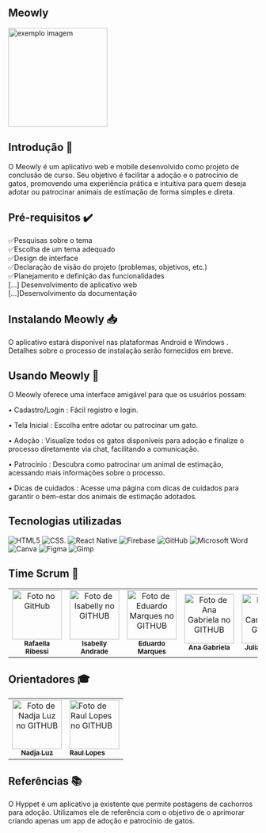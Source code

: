 ## Meowly

   <img src="https://github.com/user-attachments/assets/bd8cbd76-2bd7-4930-8bde-9e2e8aad0271" width="200px;" alt="exemplo imagem">



## Introdução 📖

O Meowly é um aplicativo web e mobile desenvolvido como projeto de conclusão de curso. Seu objetivo é facilitar a adoção e o patrocínio de gatos, promovendo uma experiência prática e intuitiva para quem deseja adotar ou patrocinar animais de estimação de forma simples e direta.

## Pré-requisitos ✔️

 ✅Pesquisas sobre o tema
 <br>
 ✅Escolha de um tema adequado
 <br>
 ✅Design de interface
 <br>
 ✅Declaração de visão do projeto (problemas, objetivos, etc.)
 <br>
 ✅Planejamento e definição das funcionalidades
 <br>
 [...] Desenvolvimento de aplicativo web
 <br>
 [...]Desenvolvimento da documentação

 
## Instalando Meowly 📥

   O aplicativo estará disponível nas plataformas Android e Windows . Detalhes sobre o processo de instalação serão fornecidos em breve.

## Usando Meowly 🐾

O Meowly oferece uma interface amigável para que os usuários possam:

   • Cadastro/Login : Fácil registro e login.
   
   • Tela Inicial : Escolha entre adotar ou patrocinar um gato.
   
   • Adoção : Visualize todos os gatos disponíveis para adoção e finalize o processo diretamente via chat, facilitando a comunicação.
   
   • Patrocínio : Descubra como patrocinar um animal de estimação, acessando mais informações sobre o processo.
   
   • Dicas de cuidados : Acesse uma página com dicas de cuidados para garantir o bem-estar dos animais de estimação adotados.


## Tecnologias utilizadas

   ![HTML5](https://img.shields.io/badge/html5-%23E34F26.svg?style=for-the-badge&logo=html5&logoColor=white)
   ![CSS](https://img.shields.io/badge/css3-%231572B6.svg?style=for-the-badge&logo=css3&logoColor=white).
   ![React Native](https://img.shields.io/badge/react_native-%2320232a.svg?style=for-the-badge&logo=react&logoColor=%2361DAFB)
   ![Firebase](https://img.shields.io/badge/firebase-%23039BE5.svg?style=for-the-badge&logo=firebase)
   ![GitHub](https://img.shields.io/badge/github-%23121011.svg?style=for-the-badge&logo=github&logoColor=white)
   ![Microsoft Word](https://img.shields.io/badge/Microsoft_Word-2B579A?style=for-the-badge&logo=microsoft-word&logoColor=white)
   ![Canva](https://img.shields.io/badge/Canva-%2300C4CC.svg?style=for-the-badge&logo=Canva&logoColor=white)
   ![Figma](https://img.shields.io/badge/figma-%23F24E1E.svg?style=for-the-badge&logo=figma&logoColor=white)
   ![Gimp](https://img.shields.io/badge/Gimp-657D8B?style=for-the-badge&logo=gimp&logoColor=FFFFFF)
  



## Time Scrum 👥
<table>
  <tr>
    <td align="center">
      <a href="https://github.com/rafaribessi">
        <img src="https://avatars.githubusercontent.com/u/131973673?v=4" width="100px;" alt="Foto  no GitHub"/><br>
           <sub>
             <b>Rafaella Ribessi</b>
           </sub>
      </a>
    </td>
    <td align="center">
      <a href="https://github.com/isabellyz">
        <img src="https://avatars.githubusercontent.com/u/131974028?v=4" width="100px;" alt="Foto de Isabelly no GITHUB"/><br>
           <sub>
             <b>Isabelly Andrade</b>
           </sub>
      </a>
    </td>
   <td align="center">
         <a href="https://github.com/edu-smarques">
           <img src="https://avatars.githubusercontent.com/u/131973956?v=4" width="100px;" alt="Foto de Eduardo Marques no GITHUB"/><br>
              <sub>
                <b>Eduardo Marques</b>
              </sub>
         </a>
    </td>
    <td align="center">
         <a href="https://github.com/anagabichiliano">
              <img src="https://avatars.githubusercontent.com/u/177878367?v=4" width="100px;" alt="Foto de Ana Gabriela no GITHUB"/><br>
                 <sub>
                   <b>Ana Gabriela</b>
                 </sub>
         </a>
     </td>
      <td align="center">
         <a href="https://github.com/JuliaCampo">
           <img src="https://avatars.githubusercontent.com/u/131974301?v=4" width="100px;" alt="Foto de Julia Campos  no GITHUB"/><br>
              <sub>
                <b>Julia Campos</b>
              </sub>
         </a>
   </td>
</table>

## Orientadores 🎓

<table>
   <td align="center">
      <a href= "https://github.com/NadLuz?tab=following">
         <img src="https://avatars.githubusercontent.com/u/108203736?v=4" width="100px;" alt="Foto de Nadja Luz  no GITHUB"/>
         <br>
         <sub>
            <b> Nadja Luz </b>
         </sub>
      </a>
   </td>
     <td>
      <a href= "https://github.com/raulportolopes">
         <img src="https://avatars.githubusercontent.com/u/119448571?v=4" width="100px;" alt="Foto de Raul Lopes  no GITHUB"/>
         <br>
         <sub>
            <b> Raul Lopes </b>
         </sub>
      </a>
   </td>
</table>


## Referências 📚
  O Hyppet é um aplicativo ja existente que permite postagens de cachorros para adoção. Utilizamos ele de referência com o objetivo de o aprimorar criando apenas um app de adoção e patrocinio de gatos.



